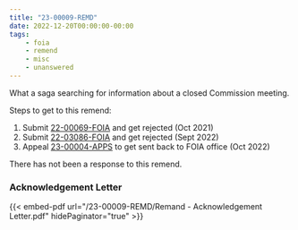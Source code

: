 ```yaml
---
title: "23-00009-REMD"
date: 2022-12-20T00:00:00-00:00
tags:
    - foia
    - remend
    - misc
    - unanswered
---
```


What a saga searching for information about a closed Commission meeting.

Steps to get to this remend:

1. Submit [22-00069-FOIA][22-00069-FOIA] and get rejected (Oct 2021)
1. Submit [22-03086-FOIA][22-03086-FOIA] and get rejected (Sept 2022)
1. Appeal [23-00004-APPS][23-00004-APPS] to get sent back to FOIA office (Oct 2022)

There has not been a response to this remend.

### Acknowledgement Letter

{{< embed-pdf url="/23-00009-REMD/Remand - Acknowledgement Letter.pdf" hidePaginator="true" >}}

[22-00069-FOIA]: /2021/10/22-00069-foia/
[22-03086-FOIA]: /2022/09/22-03086-foia/
[23-00004-APPS]: /2022/10/23-00004-apps/
